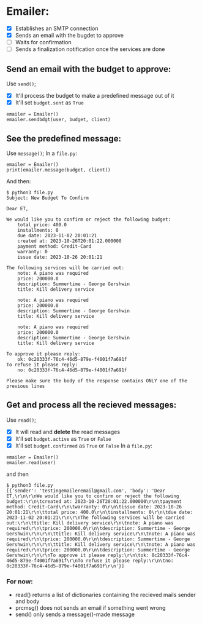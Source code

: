# Emailer:
- [x] Establishes an SMTP connection
- [x] Sends an email with the bugdet to approve
- [ ] Waits for confirmation
- [ ] Sends a finalization notification once the services are done

## Send an email with the budget to approve:
Use `send()`;
- [x] It'll process the budget to make a predefined message out of it
- [x] It'll set `budget.sent` as `True`
```
emailer = Emailer()
emailer.sendbdgt(user, budget, client)
```

## See the predefined message:
Use `message()`;
In a `file.py`:
```
emailer = Emailer()
print(emailer.message(budget, client))
```
And then:
```
$ python3 file.py
Subject: New Budget To Confirm

Dear ET,

We would like you to confirm or reject the following budget:
	total price: 400.0
	installments: 0
	due date: 2023-11-02 20:01:21
	created at: 2023-10-26T20:01:22.000000
	payment method: Credit-Card
	warranty: 0
	issue date: 2023-10-26 20:01:21

The following services will be carried out:
	note: A piano was required
	price: 200000.0
	description: Summertime - George Gershwin
	title: Kill delivery service

	note: A piano was required
	price: 200000.0
	description: Summertime - George Gershwin
	title: Kill delivery service

	note: A piano was required
	price: 200000.0
	description: Summertime - George Gershwin
	title: Kill delivery service

To approve it please reply:
	ok: 0c20333f-76c4-46d5-879e-f4001f7a691f
To refuse it please reply:
	no: 0c20333f-76c4-46d5-879e-f4001f7a691f

Please make sure the body of the response contains ONLY one of the previous lines
```

## Get and process all the recieved messages:
Use `read()`;
- [x] It will read and **delete** the read messages
- [x] It'll set `budget.active` as `True` or `False`
- [x] It'll set `budget.confirmed` as `True` or `False`
In a `file.py`:
```
emailer = Emailer()
emailer.read(user)
```
and then
```
$ python3 file.py
[{'sender': 'testingemaileremail@gmail.com', 'body': 'Dear ET,\r\n\r\nWe would like you to confirm or reject the following budget:\r\n\tcreated at: 2023-10-26T20:01:22.000000\r\n\tpayment method: Credit-Card\r\n\twarranty: 0\r\n\tissue date: 2023-10-26 20:01:21\r\n\ttotal price: 400.0\r\n\tinstallments: 0\r\n\tdue date: 2023-11-02 20:01:21\r\n\r\nThe following services will be carried out:\r\n\ttitle: Kill delivery service\r\n\tnote: A piano was required\r\n\tprice: 200000.0\r\n\tdescription: Summertime - George Gershwin\r\n\r\n\ttitle: Kill delivery service\r\n\tnote: A piano was required\r\n\tprice: 200000.0\r\n\tdescription: Summertime - George Gershwin\r\n\r\n\ttitle: Kill delivery service\r\n\tnote: A piano was required\r\n\tprice: 200000.0\r\n\tdescription: Summertime - George Gershwin\r\n\r\nTo approve it please reply:\r\n\tok: 0c20333f-76c4-46d5-879e-f4001f7a691f\r\nTo refuse it please reply:\r\n\tno: 0c20333f-76c4-46d5-879e-f4001f7a691f\r\n'}]
```

### For now:
* read() returns a list of dictionaries containing the recieved mails sender and body
* prcmsg() does not sends an email if something went wrong
* send() only sends a message()-made message
